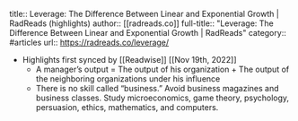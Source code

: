title:: Leverage: The Difference Between Linear and Exponential Growth | RadReads (highlights)
author:: [[radreads.co]]
full-title:: "Leverage: The Difference Between Linear and Exponential Growth | RadReads"
category:: #articles
url:: https://radreads.co/leverage/

- Highlights first synced by [[Readwise]] [[Nov 19th, 2022]]
	- A manager’s output = The output of his organization + The output of the neighboring organizations under his influence
	- There is no skill called “business.” Avoid business magazines and business classes. Study microeconomics, game theory, psychology, persuasion, ethics, mathematics, and computers.